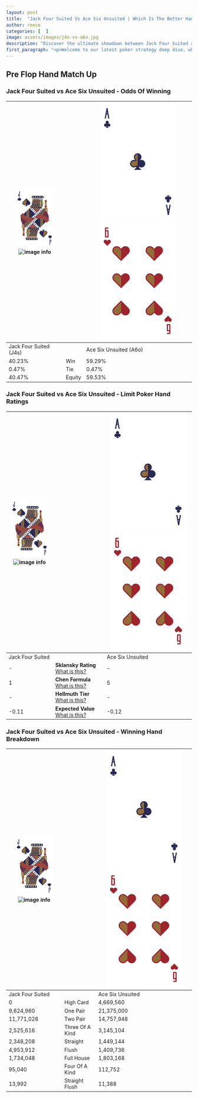 ```yaml
---
layout: post
title:  "Jack Four Suited Vs Ace Six Unsuited | Which Is The Better Hand In Poker? A Complete Guide"
author: reece
categories: [  ]
image: assets/images/j4s-vs-a6o.jpg
description: "Discover the ultimate showdown between Jack Four Suited and Ace Six Unsuited in poker! Uncover the odds, strategies, and scenarios where one hand triumphs over the other. Get ready to up your poker game with this thrilling analysis."
first_paragraph: "<p>Welcome to our latest poker strategy deep dive, where we're pitting two distinct hands against each other in a high-stakes showdown: Jack Four Suited vs Ace Six Unsuited.</p><p>In the dynamic world of poker, every decision counts, and knowing which hand holds the upper hand is key to your success at the table.</p><p>In this article, we'll dissect these two hands, explore the scenarios where one dominates the other, and equip you with the knowledge to make strategic choices that can tip the odds in your favor.</p><p>Get ready to unravel the intriguing dynamics of these poker hands and elevate your game to new heights.</p>"
---
```




[comment]: # (sp0)

## Pre Flop Hand Match Up

<div class="table hand-ratings" markdown="1"> 



### Jack Four Suited vs Ace Six Unsuited - Odds Of Winning


    
| ![image info](assets/images/hand1/J.png) ![image info](assets/images/hand1/4s.png) |  | ![image info](assets/images/hand2/A.png) ![image info](assets/images/hand2/6o.png) |
| -------- | -------- | -------- |
| Jack Four Suited (J4s) |  | Ace Six Unsuited (A6o) |
| 40.23% | Win | 59.29% |
| 0.47% | Tie | 0.47% |
| 40.47% | Equity | 59.53% |




[comment]: # (sp1)



### Jack Four Suited vs Ace Six Unsuited - Limit Poker Hand Ratings


    
| ![image info](assets/images/hand1/J.png) ![image info](assets/images/hand1/4s.png) |  | ![image info](assets/images/hand2/A.png) ![image info](assets/images/hand2/6o.png) |
| -------- | -------- | -------- |
| Jack Four Suited |  | Ace Six Unsuited |
| - | **Sklansky Rating** [What is this?](/sklansky-rating-explained) | - |
| 1 | **Chen Formula** [What is this?](/chen-formula-explained) | 5 |
| - | **Hellmuth Tier** [What is this?](/Hellmuth-tier-explained) | - |
| -0.11 | **Expected Value** [What is this?](/expected-value-explained) | -0.12 |




[comment]: # (sp2)



### Jack Four Suited vs Ace Six Unsuited - Winning Hand Breakdown


    
| ![image info](assets/images/hand1/J.png) ![image info](assets/images/hand1/4s.png) |  | ![image info](assets/images/hand2/A.png) ![image info](assets/images/hand2/6o.png) |
| -------- | -------- | -------- |
| Jack Four Suited |  | Ace Six Unsuited |
| 0 | High Card | 4,669,560 |
| 9,624,960 | One Pair | 21,375,000 |
| 11,771,028 | Two Pair | 14,757,948 |
| 2,525,616 | Three Of A Kind | 3,145,104 |
| 2,348,208 | Straight | 1,449,144 |
| 4,953,912 | Flush | 1,409,736 |
| 1,734,048 | Full House | 1,803,168 |
| 95,040 | Four Of A Kind | 112,752 |
| 13,992 | Straight Flush | 11,388 |




[comment]: # (sp3)



</div>

[comment]: # (sp4)



[comment]: # (sp5)

